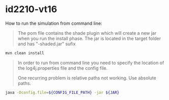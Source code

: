 # id2210-vt16

How to run the simulation from command line:
 
> The pom file contains the shade plugin which will create a new jar when you run the install phase. The jar is located in the target folder and has "-shaded.jar" sufix

```sh
mvn clean install
```

> In order to run from command line you need to specify the location of the log4j.properties file and the config file.
> 
> One recurring problem is relative paths not working. Use absolute paths.

```sh
java -Dconfig.file=${CONFIG_FILE_PATH} -jar ${JAR}
```